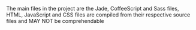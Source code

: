 The main files in the project are the Jade, CoffeeScript and Sass files, HTML, JavaScript and CSS files are compiled from their respective source files and MAY NOT be comprehendable  
